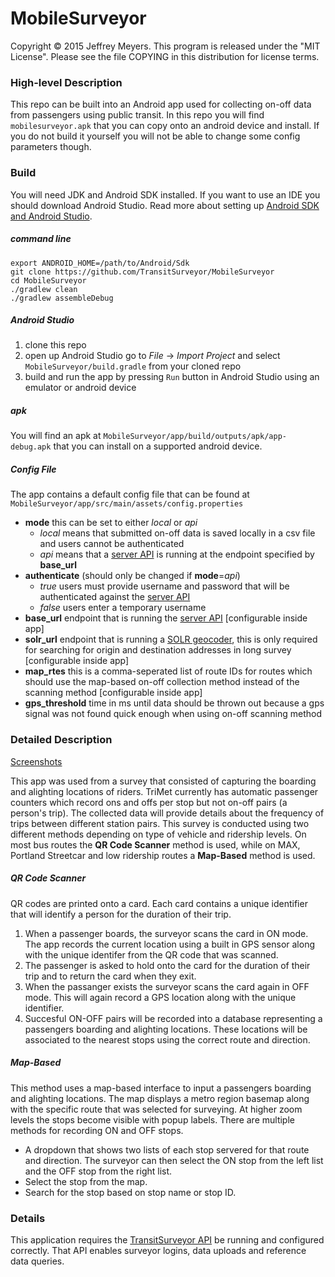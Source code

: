 MobileSurveyor
==============

Copyright © 2015 Jeffrey Meyers. This program is released under the "MIT License". Please see the file COPYING in this distribution for license terms.

### High-level Description

This repo can be built into an Android app used for collecting on-off data from passengers using public transit. In this repo you will find `mobilesurveyor.apk` that you can copy onto an android device and install. If you do not build it yourself you will not be able to change some config parameters though.

### Build

You will need JDK and Android SDK installed. If you want to use an IDE you should download Android Studio. Read more about setting up [Android SDK and Android Studio](https://developer.android.com/sdk/index.html).

##### command line

```shell
export ANDROID_HOME=/path/to/Android/Sdk
git clone https://github.com/TransitSurveyor/MobileSurveyor
cd MobileSurveyor
./gradlew clean
./gradlew assembleDebug
```

##### Android Studio

1. clone this repo
2. open up Android Studio go to *File* -> *Import Project* and select `MobileSurveyor/build.gradle` from your cloned repo
3. build and run the app by pressing `Run` button in Android Studio using an emulator or android device



##### apk

You will find an apk at `MobileSurveyor/app/build/outputs/apk/app-debug.apk` that you can install on a supported android device.

#####  Config File

The app contains a default config file that can be found at `MobileSurveyor/app/src/main/assets/config.properties`

+ **mode** this can be set to either *local* or *api*
    + *local* means that submitted on-off data is saved locally in a csv file and users cannot be authenticated
    + *api* means that a [server API](https://github.com/TransitSurveyor/API) is running at the endpoint specified by **base_url**
+ **authenticate** (should only be changed if **mode**=*api*)
    + *true* users must provide username and password that will be authenticated against the [server API](https://github.com/TransitSurveyor/API)
    + *false* users enter a temporary username
+ **base_url** endpoint that is running the [server API](https://github.com/TransitSurveyor/API) [configurable inside app]
+ **solr_url** endpoint that is running a [SOLR geocoder](https://github.com/OpenTransitTools/geocoder), this is only required for searching for origin and destination addresses in long survey [configurable inside app]
+ **map_rtes** this is a comma-seperated list of route IDs for routes which should use the map-based on-off collection method instead of the scanning method [configurable inside app]
+ **gps_threshold** time in ms until data should be thrown out because a gps signal was not found quick enough when using on-off scanning method

### Detailed Description

[Screenshots](https://github.com/TransitSurveyor/MobileSurveyor/tree/master/screenshots/on_off)

This app was used from a survey that consisted of capturing the boarding and alighting locations of riders. TriMet currently has automatic passenger counters which record ons and offs per stop but not on-off pairs (a person's trip). The collected data will provide details about the frequency of trips between different station pairs. This survey is conducted using two different methods depending on type of vehicle and ridership levels. On most bus routes the **QR Code Scanner** method is used, while on MAX, Portland Streetcar and low ridership routes a **Map-Based** method is used.

##### QR Code Scanner

QR codes are printed onto a card. Each card contains a unique identifier that will identify a person for the duration of their trip.

1. When a passenger boards, the surveyor scans the card in ON mode. The app records the current location using a built in GPS sensor along with the unique identifer from the QR code that was scanned.
2. The passenger is asked to hold onto the card for the duration of their trip and to return the card when they exit.
3. When the passanger exists the surveyor scans the card again in OFF mode. This will again record a GPS location along with the unique identifier.
4. Succesful ON-OFF pairs will be recorded into a database representing a passengers boarding and alighting locations. These locations will be associated to the nearest stops using the correct route and direction.

##### Map-Based

This method uses a map-based interface to input a passengers boarding and alighting locations. The map displays a metro region basemap along with the specific route that was selected for surveying. At higher zoom levels the stops become visible with popup labels. There are multiple methods for recording ON and OFF stops.

- A dropdown that shows two lists of each stop servered for that route and direction. The surveyor can then select the ON stop from the left list and the OFF stop from the right list.
- Select the stop from the map.
- Search for the stop based on stop name or stop ID.

### Details

This application requires the [TransitSurveyor API](https://github.com/TransitSurveyor/API) be running and configured correctly. That API enables surveyor logins, data uploads and reference data queries. 



